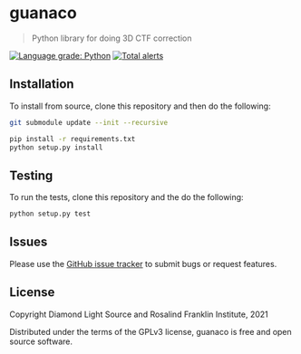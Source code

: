 # guanaco
> Python library for doing 3D CTF correction

[![Language grade: Python](https://img.shields.io/lgtm/grade/python/g/rosalindfranklininstitute/guanaco.svg?logo=lgtm&logoWidth=18)](https://lgtm.com/projects/g/rosalindfranklininstitute/guanaco/context:python)
[![Total alerts](https://img.shields.io/lgtm/alerts/g/rosalindfranklininstitute/guanaco.svg?logo=lgtm&logoWidth=18)](https://lgtm.com/projects/g/rosalindfranklininstitute/guanaco/alerts/)

## Installation

To install from source, clone this repository and then do the following:

```sh
git submodule update --init --recursive
```

```sh
pip install -r requirements.txt
python setup.py install 
```

## Testing

To run the tests, clone this repository and the do the following:

```sh
python setup.py test
```

## Issues

Please use the [GitHub issue tracker](https://github.com/rosalindfranklininstitute/guanaco/issues) to submit bugs or request features.

## License

Copyright Diamond Light Source and Rosalind Franklin Institute, 2021

Distributed under the terms of the GPLv3 license, guanaco is free and open source software.

